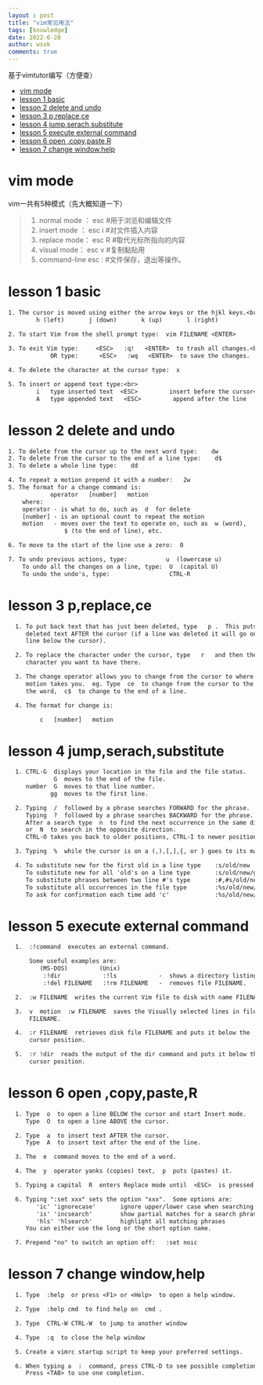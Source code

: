 ```yaml
---
layout : post
title: "vim常见用法"
tags: [knowledge]
date: 2022-6-28
author: wsxk
comments: true
---
```


基于vimtutor编写（方便查）<br>
- [vim mode](#vim-mode)
- [lesson 1 basic](#lesson-1-basic)
- [lesson 2 delete and undo ](#lesson-2-delete-and-undo-)
- [lesson 3 p,replace,ce](#lesson-3-preplacece)
- [lesson 4 jump,serach,substitute](#lesson-4-jumpserachsubstitute)
- [lesson 5 execute external command ](#lesson-5-execute-external-command-)
- [lesson 6 open ,copy,paste,R](#lesson-6-open-copypaster)
- [lesson 7 change window,help ](#lesson-7-change-windowhelp-)

# vim mode<br>
vim一共有5种模式（先大概知道一下）
> 1. normal mode ：  esc   #用于浏览和编辑文件
> 2. insert mode ：  esc i #对文件插入内容
> 3. replace mode：  esc R #取代光标所指向的内容
> 4. visual mode：   esc v #复制黏贴用
> 5. command-line    esc : #文件保存，退出等操作。

# lesson 1 basic<br>
```txt
1. The cursor is moved using either the arrow keys or the hjkl keys.<br>
        h (left)       j (down)       k (up)       l (right)

2. To start Vim from the shell prompt type:  vim FILENAME <ENTER>
   
3. To exit Vim type:     <ESC>   :q!   <ENTER>  to trash all changes.<br>
            OR type:      <ESC>   :wq   <ENTER>  to save the changes.

4. To delete the character at the cursor type:  x

5. To insert or append text type:<br>
        i   type inserted text  <ESC>         insert before the cursor<br>
        A   type appended text   <ESC>         append after the line
```

# lesson 2 delete and undo <br>
```txt
1. To delete from the cursor up to the next word type:    dw
2. To delete from the cursor to the end of a line type:    d$
3. To delete a whole line type:    dd

4. To repeat a motion prepend it with a number:   2w
5. The format for a change command is:
            operator   [number]   motion
    where:
    operator - is what to do, such as  d  for delete
    [number] - is an optional count to repeat the motion
    motion   - moves over the text to operate on, such as  w (word),
                $ (to the end of line), etc.

6. To move to the start of the line use a zero:  0

7. To undo previous actions, type:           u  (lowercase u)
    To undo all the changes on a line, type:  U  (capital U)
    To undo the undo's, type:                 CTRL-R
```
# lesson 3 p,replace,ce<br>
```txt
  1. To put back text that has just been deleted, type   p .  This puts the
     deleted text AFTER the cursor (if a line was deleted it will go on the
     line below the cursor).

  2. To replace the character under the cursor, type   r   and then the
     character you want to have there.

  3. The change operator allows you to change from the cursor to where the
     motion takes you.  eg. Type  ce  to change from the cursor to the end of
     the word,  c$  to change to the end of a line.

  4. The format for change is:

         c   [number]   motion
```
# lesson 4 jump,serach,substitute<br>
```txt
  1. CTRL-G  displays your location in the file and the file status.
             G  moves to the end of the file.
     number  G  moves to that line number.
            gg  moves to the first line.

  2. Typing  /  followed by a phrase searches FORWARD for the phrase.
     Typing  ?  followed by a phrase searches BACKWARD for the phrase.
     After a search type  n  to find the next occurrence in the same direction
     or  N  to search in the opposite direction.
     CTRL-O takes you back to older positions, CTRL-I to newer positions.

  3. Typing  %  while the cursor is on a (,),[,],{, or } goes to its match.

  4. To substitute new for the first old in a line type    :s/old/new
     To substitute new for all 'old's on a line type       :s/old/new/g
     To substitute phrases between two line #'s type       :#,#s/old/new/g
     To substitute all occurrences in the file type        :%s/old/new/g
     To ask for confirmation each time add 'c'             :%s/old/new/gc
```
# lesson 5 execute external command <br>
```txt  
  1.  :!command  executes an external command.

      Some useful examples are:
         (MS-DOS)         (Unix)
          :!dir            :!ls            -  shows a directory listing.
          :!del FILENAME   :!rm FILENAME   -  removes file FILENAME.

  2.  :w FILENAME  writes the current Vim file to disk with name FILENAME.

  3.  v  motion  :w FILENAME  saves the Visually selected lines in file
      FILENAME.

  4.  :r FILENAME  retrieves disk file FILENAME and puts it below the
      cursor position.

  5.  :r !dir  reads the output of the dir command and puts it below the
      cursor position.
```
# lesson 6 open ,copy,paste,R<br>
```txt  
  1. Type  o  to open a line BELOW the cursor and start Insert mode.
     Type  O  to open a line ABOVE the cursor.

  2. Type  a  to insert text AFTER the cursor.
     Type  A  to insert text after the end of the line.

  3. The  e  command moves to the end of a word.

  4. The  y  operator yanks (copies) text,  p  puts (pastes) it.

  5. Typing a capital  R  enters Replace mode until  <ESC>  is pressed.

  6. Typing ":set xxx" sets the option "xxx".  Some options are:
        'ic' 'ignorecase'       ignore upper/lower case when searching
        'is' 'incsearch'        show partial matches for a search phrase
        'hls' 'hlsearch'        highlight all matching phrases
     You can either use the long or the short option name.

  7. Prepend "no" to switch an option off:   :set noic
```
# lesson 7 change window,help <br>
```txt  
  1. Type  :help  or press <F1> or <Help>  to open a help window.

  2. Type  :help cmd  to find help on  cmd .

  3. Type  CTRL-W CTRL-W  to jump to another window

  4. Type  :q  to close the help window

  5. Create a vimrc startup script to keep your preferred settings.

  6. When typing a  :  command, press CTRL-D to see possible completions.
     Press <TAB> to use one completion.
```